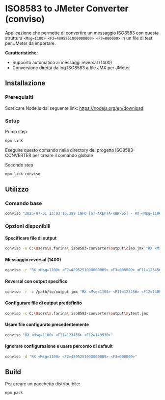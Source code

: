 # ISO8583 to JMeter Converter (conviso)

Applicazione che permette di convertire un messaggio ISO8583 con questa struttura `<Msg=1100> <F2=4895251000000009> <F3=000000>` in un file di test per JMeter da importare.

**Caratteristiche:**
- Supporto automatico ai messaggi reversal (1400)
- Conversione diretta da log ISO8583 a file JMX per JMeter

## Installazione

### Prerequisiti
Scaricare Node.js dal seguente link: https://nodejs.org/en/download

### Setup
Primo step
```bash
npm link
```
Eseguire questo comando nella directory del progetto ISO8583-CONVERTER per creare il comando globale

Secondo step
```bash
npm link conviso
```
## Utilizzo

### Comando base
```bash
conviso "2025-07-31 13:03:16.399 INFO [GT-AXEPTA-RDR-65] - RX <Msg=1100> <F2=4895251000000009> <F3=000000>"
```

### Opzioni disponibili

#### Specificare file di output
```bash
conviso -o C:\Users\a.farina\.iso8583-converter\output\ciao.jmx "RX <Msg=1100> <F2=4895251000000009> <F3=000000>"
```

#### Messaggio reversal (1400)
```bash
conviso -r "RX <Msg=1100> <F2=4895251000000009> <F3=000000> <F11=123456> <F12=140530> <F32=12345678> <F37=123456789012>"
```

#### Reversal con output specifico
```bash
conviso -r -o /path/to/output.jmx "RX <Msg=1100> <F11=123456> <F12=140530> <F32=12345678>"
```

#### Configurare file di output predefinito
```bash
conviso -c C:\Users\a.farina\.iso8583-converter\output\mytest.jmx
```

#### Usare file configurato precedentemente
```bash
conviso "RX <Msg=1100> <F11=123456> <F12=140530>"
```

#### Ignorare configurazione e usare percorso di default
```bash
conviso -d "RX <Msg=1100> <F2=4895251000000009> <F3=000000>"
```

## Build

Per creare un pacchetto distribuibile:
```bash
npm pack
```
